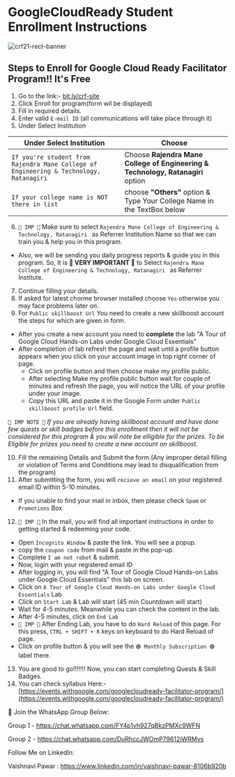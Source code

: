 # GoogleCloudReady Student Enrollment Instructions
 

![crf21-rect-banner](https://user-images.githubusercontent.com/73075078/113981765-aa3a5300-9865-11eb-9a49-ddd150c3e96b.png)


## Steps to Enroll for Google Cloud Ready Facilitator Program!! It's Free

1) Go to the link:- [bit.ly/crf-site](bit.ly/crf-site)
2) Click Enroll for program(form wil be displayed)
3) Fill in required details.
4) Enter valid `E-mail ID` (all communications will take place through it)
5) Under Select Institution

| Under Select Institution | Choose |
| --- | --- |
| `If you're student from Rajendra Mane College of Engineering & Technology, Ratanagiri` | Choose **Rajendra Mane College of Engineering & Technology, Ratanagiri** option |
| `If your college name is NOT there in list` | choose **"Others"** option & Type Your College Name in the TextBox below |

6) `🔴 IMP 🔴` Make sure to select `Rajendra Mane College of Engineering & Technology, Ratanagiri ` as Referrer Institution Name so that we can train you & help you in this program.
  - Also, we will be sending you daily progress reports & guide you in this program. So, It is **🔴 VERY IMPORTANT 🔴** to Select `Rajendra Mane College of Engineering & Technology, Ratanagiri ` as Referrer Institute.
7) Continue filling your details.
8) If asked for latest chorme browser installed choose `Yes` otherwise you may face problems later on.
9) For `Public skillboost Url` You need to create a new skillboost account the steps for which are given in form.
  - After you create a new account you need to **complete** the lab "A Tour of Google Cloud Hands-on Labs under Google Cloud Essentials"
  - After completion of lab refresh the page and wait until a profile button appears when you click on your account image in top right corner of page.
	- Click on profile button and then choose make my profile public.
	- After selecting Make my profile public button wait for couple of minutes and refresh the page, you will notice the URL of your profile under your image.
	- Copy this URL and paste it in the Google Form under `Public skillboost profile Url` field.

`🔴 IMP NOTE 🔴` *If you are already having skillboost account and have done few quests or skill badges before this enrollment then it will not be considered for this program & you will note be elligible for the prizes. To be Eligible for prizes you need to create a new account on skillboost.*

10) Fill the remaining Details and Submit the form.(Any improper detail filling or violation of Terms and Conditions may lead to disqualification from the program)
11) After submitting the form, you will `recieve an email` on your registered email ID within 5-10 minutes.
  - If you unable to find your mail in inbox, then please check `Spam` or `Promotions` Box
12) `🔴 IMP 🔴` In the mail, you will find all important instructions in order to getting started & redeeming your code.
  - Open `Incognito Window` & paste the link. You will see a popup.
  - copy the `coupon code` from mail & paste in the pop-up.
  - Complete `I am not robot` & submit.
  - Now, login with your registered email ID
  - After logging in, you will find "A Tour of Google Cloud Hands-on Labs under Google Cloud Essentials" this lab on screen.
  - Click on `A Tour of Google Cloud Hands-on Labs under Google Cloud Essentials` Lab
  - Click on `Start Lab` & Lab will start (45 min Countdown will start)
  - Wait for 4-5 minutes. Meanwhile you can check the content in the lab.
  - After 4-5 minutes, click on `End Lab`
  - `🔴 IMP 🔴` After Ending Lab, you have to do `Hard Reload` of this page. For this press, `CTRL + SHIFT + R` keys on keyboard to do Hard Reload of page.
  - Click on profile button & you will see the `🟢 Monthly Subscription 🟢` label there.
13) You are good to go!!!!!!! Now, you can start completing Quests & Skill Badges.
14) You can check syllabus Here:- [https://events.withgoogle.com/googlecloudready-facilitator-program/](https://events.withgoogle.com/googlecloudready-facilitator-program/)

🔰 Join the WhatsApp Group Below:

Group 1 - https://chat.whatsapp.com/FY4p1vh927qBkzPMXc9WFN

Group 2 - https://chat.whatsapp.com/DuRhccJWOmP79612iWRMvs

Follow Me on LinkedIn:

Vaishnavi Pawar : https://www.linkedin.com/in/vaishnavi-pawar-8106b920b



